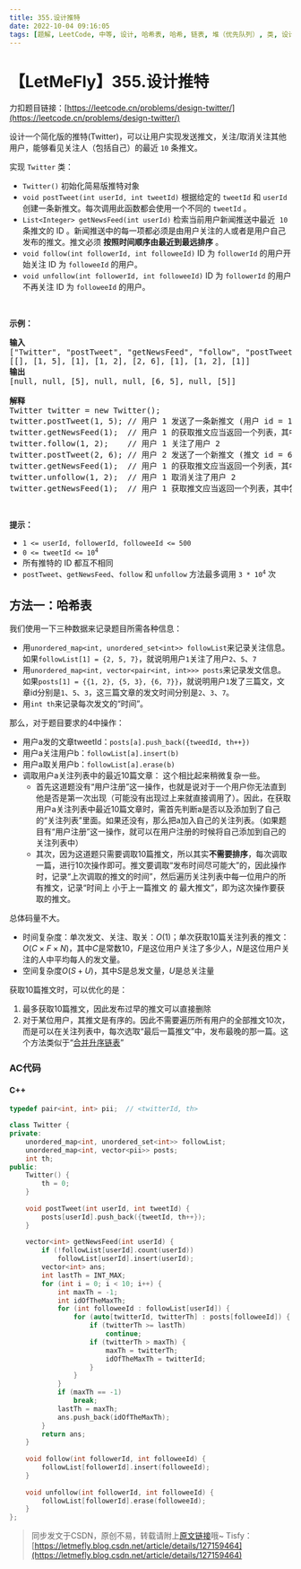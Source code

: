 ```yaml
---
title: 355.设计推特
date: 2022-10-04 09:16:05
tags: [题解, LeetCode, 中等, 设计, 哈希表, 哈希, 链表, 堆（优先队列）, 类, 设计]
---
```


# 【LetMeFly】355.设计推特

力扣题目链接：[https://leetcode.cn/problems/design-twitter/](https://leetcode.cn/problems/design-twitter/)

<p>设计一个简化版的推特(Twitter)，可以让用户实现发送推文，关注/取消关注其他用户，能够看见关注人（包括自己）的最近 <code>10</code> 条推文。</p>

<p>实现 <code>Twitter</code> 类：</p>

<ul>
	<li><code>Twitter()</code> 初始化简易版推特对象</li>
	<li><code>void postTweet(int userId, int tweetId)</code> 根据给定的 <code>tweetId</code> 和 <code>userId</code> 创建一条新推文。每次调用此函数都会使用一个不同的 <code>tweetId</code> 。</li>
	<li><code>List&lt;Integer&gt; getNewsFeed(int userId)</code> 检索当前用户新闻推送中最近&nbsp; <code>10</code> 条推文的 ID 。新闻推送中的每一项都必须是由用户关注的人或者是用户自己发布的推文。推文必须 <strong>按照时间顺序由最近到最远排序</strong> 。</li>
	<li><code>void follow(int followerId, int followeeId)</code> ID 为 <code>followerId</code> 的用户开始关注 ID 为 <code>followeeId</code> 的用户。</li>
	<li><code>void unfollow(int followerId, int followeeId)</code> ID 为 <code>followerId</code> 的用户不再关注 ID 为 <code>followeeId</code> 的用户。</li>
</ul>

<p>&nbsp;</p>

<p><strong>示例：</strong></p>

<pre>
<strong>输入</strong>
["Twitter", "postTweet", "getNewsFeed", "follow", "postTweet", "getNewsFeed", "unfollow", "getNewsFeed"]
[[], [1, 5], [1], [1, 2], [2, 6], [1], [1, 2], [1]]
<strong>输出</strong>
[null, null, [5], null, null, [6, 5], null, [5]]

<strong>解释</strong>
Twitter twitter = new Twitter();
twitter.postTweet(1, 5); // 用户 1 发送了一条新推文 (用户 id = 1, 推文 id = 5)
twitter.getNewsFeed(1);  // 用户 1 的获取推文应当返回一个列表，其中包含一个 id 为 5 的推文
twitter.follow(1, 2);    // 用户 1 关注了用户 2
twitter.postTweet(2, 6); // 用户 2 发送了一个新推文 (推文 id = 6)
twitter.getNewsFeed(1);  // 用户 1 的获取推文应当返回一个列表，其中包含两个推文，id 分别为 -&gt; [6, 5] 。推文 id 6 应当在推文 id 5 之前，因为它是在 5 之后发送的
twitter.unfollow(1, 2);  // 用户 1 取消关注了用户 2
twitter.getNewsFeed(1);  // 用户 1 获取推文应当返回一个列表，其中包含一个 id 为 5 的推文。因为用户 1 已经不再关注用户 2</pre>

<p>&nbsp;</p>

<p><strong>提示：</strong></p>

<ul>
	<li><code>1 &lt;= userId, followerId, followeeId &lt;= 500</code></li>
	<li><code>0 &lt;= tweetId &lt;= 10<sup>4</sup></code></li>
	<li>所有推特的 ID 都互不相同</li>
	<li><code>postTweet</code>、<code>getNewsFeed</code>、<code>follow</code> 和 <code>unfollow</code> 方法最多调用 <code>3 * 10<sup>4</sup></code> 次</li>
</ul>


    
## 方法一：哈希表

我们使用一下三种数据来记录题目所需各种信息：

+ 用```unordered_map<int, unordered_set<int>> followList```来记录关注信息。如果```followList[1] = {2, 5, 7}```，就说明用户```1```关注了用户```2```、```5```、```7```
+ 用```unordered_map<int, vector<pair<int, int>>> posts```来记录发文信息。如果```posts[1] = {{1, 2}, {5, 3}, {6, 7}}```，就说明用户```1```发了三篇文，文章id分别是```1```、```5```、```3```，这三篇文章的发文时间分别是```2```、```3```、```7```。
+ 用```int th```来记录每次发文的“时间”。

那么，对于题目要求的4中操作：

+ 用户a发的文章tweetId：```posts[a].push_back({tweedId, th++})```
+ 用户a关注用户b：```followList[a].insert(b)```
+ 用户a取关用户b：```followList[a].erase(b)```
+ 调取用户a关注列表中的最近10篇文章：
   这个相比起来稍微复杂一些。
   + 首先这道题没有“用户注册”这一操作，也就是说对于一个用户你无法直到他是否是第一次出现（可能没有出现过上来就直接调用了）。因此，在获取用户a关注列表中最近10篇文章时，需首先判断a是否以及添加到了自己的“关注列表”里面。如果还没有，那么把a加入自己的关注列表。（如果题目有“用户注册”这一操作，就可以在用户注册的时候将自己添加到自己的关注列表中）
   + 其次，因为这道题只需要调取10篇推文，所以其实**不需要排序**，每次调取一篇，进行10次操作即可。推文要调取“发布时间尽可能大”的，因此操作时，记录“上次调取的推文的时间”，然后遍历关注列表中每一位用户的所有推文，记录“时间上 小于上一篇推文 的 最大推文”，即为这次操作要获取的推文。

总体码量不大。

+ 时间复杂度：单次发文、关注、取关：$O(1)$；单次获取10篇关注列表的推文：$O(C\times F\times N)$，其中$C$是常数$10$，$F$是这位用户关注了多少人，$N$是这位用户关注的人中平均每人的发文量。
+ 空间复杂度$O(S+U)$，其中$S$是总发文量，$U$是总关注量

获取10篇推文时，可以优化的是：

1. 最多获取10篇推文，因此发布过早的推文可以直接删除
2. 对于某位用户，其推文是有序的。因此不需要遍历所有用户的全部推文10次，而是可以在关注列表中，每次选取“最后一篇推文”中，发布最晚的那一篇。这个方法类似于“[合并升序链表](https://leetcode.cn/problems/merge-k-sorted-lists/)”

### AC代码

#### C++

```cpp
typedef pair<int, int> pii;  // <twitterId, th>

class Twitter {
private:
    unordered_map<int, unordered_set<int>> followList;
    unordered_map<int, vector<pii>> posts;
    int th;
public:
    Twitter() {
        th = 0;
    }
    
    void postTweet(int userId, int tweetId) {
        posts[userId].push_back({tweetId, th++});
    }
    
    vector<int> getNewsFeed(int userId) {
        if (!followList[userId].count(userId))
            followList[userId].insert(userId);
        vector<int> ans;
        int lastTh = INT_MAX;
        for (int i = 0; i < 10; i++) {
            int maxTh = -1;
            int idOfTheMaxTh;
            for (int followeeId : followList[userId]) {
                for (auto[twitterId, twitterTh] : posts[followeeId]) {
                    if (twitterTh >= lastTh)
                        continue;
                    if (twitterTh > maxTh) {
                        maxTh = twitterTh;
                        idOfTheMaxTh = twitterId;
                    }
                }
            }
            if (maxTh == -1)
                break;
            lastTh = maxTh;
            ans.push_back(idOfTheMaxTh);
        }
        return ans;
    }
    
    void follow(int followerId, int followeeId) {
        followList[followerId].insert(followeeId);
    }
    
    void unfollow(int followerId, int followeeId) {
        followList[followerId].erase(followeeId);
    }
};
```

> 同步发文于CSDN，原创不易，转载请附上[原文链接](https://leetcode.letmefly.xyz/2022/10/04/LeetCode%200355.%E8%AE%BE%E8%AE%A1%E6%8E%A8%E7%89%B9/)哦~
> Tisfy：[https://letmefly.blog.csdn.net/article/details/127159464](https://letmefly.blog.csdn.net/article/details/127159464)

